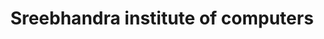 ---
title: "Sreebhandra institute of computers"
url: /thiruvananthapuram/sreebhandra-institute-of-computers/
shop: Computer
---